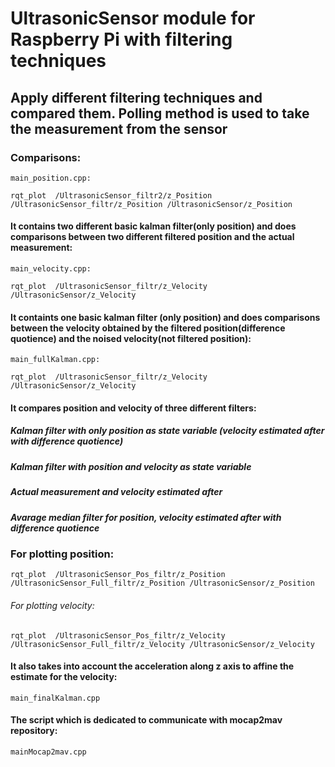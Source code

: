 # UltrasonicSensor module for Raspberry Pi with filtering techniques

## Apply different filtering techniques and compared them. Polling method is used to take the measurement from the sensor

### Comparisons:

```
main_position.cpp:

rqt_plot  /UltrasonicSensor_filtr2/z_Position /UltrasonicSensor_filtr/z_Position /UltrasonicSensor/z_Position 
```
#### It contains two different basic kalman filter(only position) and does comparisons between two different filtered position and the actual measurement:

```
main_velocity.cpp:

rqt_plot  /UltrasonicSensor_filtr/z_Velocity /UltrasonicSensor/z_Velocity 
```

#### It containts one basic kalman filter (only position) and does comparisons between the velocity obtained by the filtered position(difference quotience) and the noised velocity(not filtered position):

```
main_fullKalman.cpp:

rqt_plot  /UltrasonicSensor_filtr/z_Velocity /UltrasonicSensor/z_Velocity 
```

#### It compares position and velocity of three different filters:

##### Kalman filter with only position as state variable (velocity estimated after with difference quotience)

##### Kalman filter with position and velocity as state variable

##### Actual measurement and velocity estimated after

##### Avarage median filter for position, velocity estimated after with difference quotience


### For plotting position:

```
rqt_plot  /UltrasonicSensor_Pos_filtr/z_Position /UltrasonicSensor_Full_filtr/z_Position /UltrasonicSensor/z_Position
```

###### For plotting velocity:

```
rqt_plot  /UltrasonicSensor_Pos_filtr/z_Velocity /UltrasonicSensor_Full_filtr/z_Velocity /UltrasonicSensor/z_Velocity
```

#### It also takes into account the acceleration along z axis to affine the estimate for the velocity:

```
main_finalKalman.cpp
```

#### The script which is dedicated to communicate with mocap2mav repository:

```
mainMocap2mav.cpp
```








